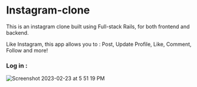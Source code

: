 # Instagram-clone

This is an instagram clone built using Full-stack Rails, for both frontend and backend. 

Like Instagram, this app allows you to : Post, Update Profile, Like, Comment, Follow and more! 

### Log in :
![Screenshot 2023-02-23 at 5 51 19 PM](https://user-images.githubusercontent.com/107775878/221048705-25828e50-4567-41fa-aeed-af2ca3e9b188.png)
